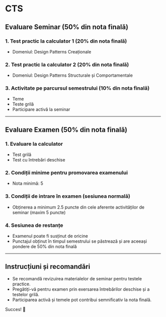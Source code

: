 # CTS

## **Evaluare Seminar (50% din nota finală)**

### **1. Test practic la calculator 1 (20% din nota finală)**
- Domeniul: Design Patterns Creaționale

### **2. Test practic la calculator 2 (20% din nota finală)**
- Domeniul: Design Patterns Structurale și Comportamentale

### **3. Activitate pe parcursul semestrului (10% din nota finală)**
- Teme
- Teste grilă
- Participare activă la seminar

---

## **Evaluare Examen (50% din nota finală)**

### **1. Evaluare la calculator**
- Test grilă
- Test cu întrebări deschise

### **2. Condiții minime pentru promovarea examenului**
- Nota minimă: 5

### **3. Condiții de intrare în examen (sesiunea normală)**
- Obținerea a minimum 2.5 puncte din cele aferente activităților de seminar (maxim 5 puncte)

### **4. Sesiunea de restanțe**
- Examenul poate fi susținut de oricine
- Punctajul obținut în timpul semestrului se păstrează și are aceeași pondere de 50% din nota finală

---

## **Instrucțiuni și recomandări**
- Se recomandă revizuirea materialelor de seminar pentru testele practice.
- Pregătiți-vă pentru examen prin exersarea întrebărilor deschise și a testelor grilă.
- Participarea activă și temele pot contribui semnificativ la nota finală.

Succes! 🎯
